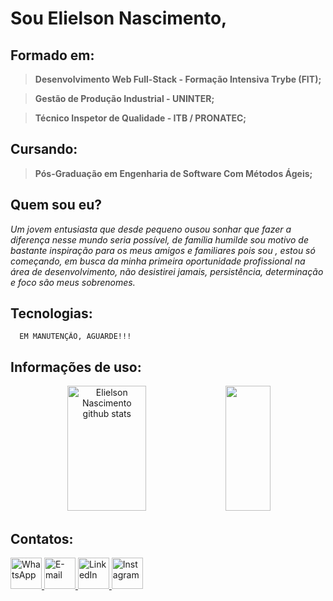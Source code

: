 # Sou Elielson Nascimento,

## Formado em:
  > **Desenvolvimento Web Full-Stack - Formação Intensiva Trybe (FIT);**
  
  > **Gestão de Produção Industrial - UNINTER;**
  
  > **Técnico Inspetor de Qualidade - ITB / PRONATEC;**

## Cursando:
   > **Pós-Graduação em Engenharia de Software Com Métodos Ágeis;**

## Quem sou eu?
*Um jovem entusiasta que desde pequeno ousou sonhar que fazer a diferença nesse mundo seria possível, de
família humilde sou motivo de bastante inspiração para os meus amigos e familiares pois sou , estou só começando,
em busca da minha primeira oportunidade profissional na área de desenvolvimento, não desistirei jamais,
persistência, determinação e foco são meus sobrenomes.*

## Tecnologias:

```
  EM MANUTENÇÃO, AGUARDE!!!
```

## Informações de uso:
<div align="center">  
  <img width="50%" height="200px" src="https://github-readme-stats.vercel.app/api?username=elielsondev&show_icons=true&count_private=true&hide_border=true&title_color=ff91a4&icon_color=ff91a4&text_color=c9d1d9&bg_color=0d1117" alt="Elielson Nascimento github stats" /> 
  
  <img width="38%" height="200px" src="https://github-readme-stats.vercel.app/api/top-langs/?username=elielsondev&layout=compact&hide_border=true&title_color=ff91a4&text_color=ff91a4&bg_color=0d1117" />
</div>

## Contatos:
<div>
   <a href="https://api.whatsapp.com/send?phone=5581992766543" target="_blank ">
      <img
        src="https://cdn-icons-png.flaticon.com/512/174/174879.png" 
        width="50px"
        alt="WhatsApp"
      ></img>
   </a>
   
   <a href="https://form.jotform.com/222927711736056" target="_blank" >
      <img 
           src="https://m.media-amazon.com/images/I/41qREEfA+WL.png" 
           width="50px"
           alt="E-mail"
      ></img>
   </a>
   
   <a href="https://www.linkedin.com/in/elielsondev/" target="_blank" >
      <img 
           src="https://t.ctcdn.com.br/09Y6BbLFxNn7XGCYRGzEI0p0oy8=/400x400/smart/filters:format(webp)/i490027.jpeg" 
           width="50px"
           alt="LinkedIn"
      ></img>
   </a>

   <a href="https://www.instagram.com/elielsondev/" target="_blank" >
      <img 
           src="https://upload.wikimedia.org/wikipedia/commons/thumb/5/58/Instagram-Icon.png/1200px-Instagram-Icon.png" 
           width="50px"
           alt="Instagram"
      ></img>
   </a>
</div>

